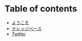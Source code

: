 # Table of contents

* [ようこそ](README.md)
* [ナレッジベース](https://github.com/hideojoho/kb/tree/ja)
* [Twitter](https://twitter.com/joholab_ja)

